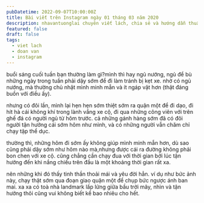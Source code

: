 ```yaml
---
pubDatetime: 2022-09-07T10:00:00Z
title: Bài viết trên Instagram ngày 01 tháng 03 năm 2020
description: nhavantuonglai chuyên viết lách, chia sẻ và hướng dẫn thuần thục khi thực hành viết lách qua những bài chia sẻ trên Instagram chính thức.
featured: false
draft: false
tags:
  - viet lach
  - doan van
  - instagram
---
```


buổi sáng cuối tuần bạn thường làm gì?mình thì hay ngủ nướng, ngủ để bù những ngày trong tuần phải dậy sớm để đi làm tránh bị kẹt xe. nhờ có ngủ nướng, mà thường chủ nhật mình minh mẫn và ít ngáp vặt hơn (thật đáng buồn với điều ấy).

nhưng có đôi lần, mình lại hẹn hẹn sớm thiệt sớm ra quận một để đi dạo, đi hít hà cái không khí trong lành vắng xe cộ, đi qua những công viên với trên ghế đá có người ngủ từ hôm trước. cả những gánh hàng sớm đã có đôi người tận hưởng cái sớm hôm như mình, và có những người vẫn chăm chỉ chạy tập thể dục.

thường thì, những hôm đi sớm ấy không giúp mình minh mẫn hơn, dù sao cũng phải dậy sớm như hôm nào mà,nhưng được cái ra đường không phải bon chen với xe cộ. cũng chẳng cần chạy đua với thời gian bởi lúc tận hưởng đến khi nắng chiếu trên đầu là một khoảng thời gian rất xa.

nên những khi đó thấy tinh thần thoải mái và yêu đời hẳn. ví dụ như bức ảnh này, chạy thật sớm qua đoạn giao quận một để chụp bức ngược ánh ban mai. xa xa có toà nhà landmark lấp lửng giữa bầu trời mây, nhìn và tận hưởng thôi cũng vui không biết kể bao nhiêu cho hết.
